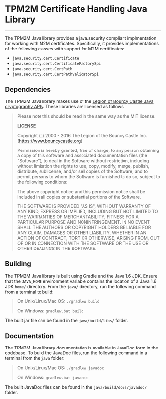 TPM2M Certificate Handling Java Library
=======================================
---

The TPM2M Java library provides a java.security compliant implmentation for working with M2M
certificates. Specifically, it provides implementations of the following classes with support for
M2M certificates:

* `java.security.cert.Certificate`
* `java.security.cert.CertificateFactorySpi`
* `java.security.cert.CertPath`
* `java.security.cert.CertPathValidatorSpi`

Dependencies
------------

The TPM2M Java library makes use of the
[Legion of Bouncy Castle Java cryptography APIs][BouncyCastle]. These libraries are licensed as
follows:

> Please note this should be read in the same way as the MIT license.
>
> **LICENSE**
>
> Copyright (c) 2000 - 2016 The Legion of the Bouncy Castle Inc. (<https://www.bouncycastle.org>)
>
> Permission is hereby granted, free of charge, to any person obtaining a copy of this software and
> associated documentation files (the "Software"), to deal in the Software without restriction,
> including without limitation the rights to use, copy, modify, merge, publish, distribute,
> sublicense, and/or sell copies of the Software, and to permit persons to whom the Software is
> furnished to do so, subject to the following conditions:
>
> The above copyright notice and this permission notice shall be included in all copies or
> substantial portions of the Software.
>
> THE SOFTWARE IS PROVIDED "AS IS", WITHOUT WARRANTY OF ANY KIND, EXPRESS OR IMPLIED, INCLUDING BUT
> NOT LIMITED TO THE WARRANTIES OF MERCHANTABILITY, FITNESS FOR A PARTICULAR PURPOSE AND
> NONINFRINGEMENT. IN NO EVENT SHALL THE AUTHORS OR COPYRIGHT HOLDERS BE LIABLE FOR ANY CLAIM,
> DAMAGES OR OTHER LIABILITY, WHETHER IN AN ACTION OF CONTRACT, TORT OR OTHERWISE, ARISING FROM, OUT
> OF OR IN CONNECTION WITH THE SOFTWARE OR THE USE OR OTHER DEALINGS IN THE SOFTWARE.

Building
--------

The TPM2M Java library is built using Gradle and the Java 1.6 JDK. Ensure that the `JAVA_HOME`
environment variable contains the location of a Java 1.6 JDK `home/` directory. From the `java/`
directory, run the following command from a terminal to build:

> On Unix/Linux/Mac OS:
> `./gradlew build`
>
> On Windows:
> `gradlew.bat build`

The built jar file can be found in the `java/build/libs/` folder.

Documentation
-------------

The TPM2M Java library documentation is available in JavaDoc form in the codebase. To build the
JavaDoc files, run the following command in a terminal from the `java` folder:

> On Unix/Linux/Mac OS:
> `./gradlew javadoc`
>
> On Windows:
> `gradlew.bat javadoc`

The built JavaDoc files can be found in the `java/build/docs/javadoc/` folder.

[BouncyCastle]: http://www.bouncycastle.org/java.html "The Legion of Bouncy Castle"
